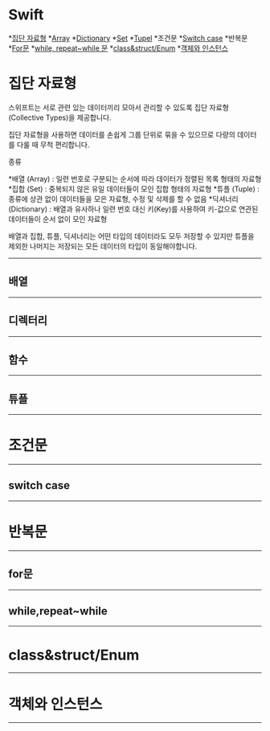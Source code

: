 # Swift


*[집단 자료형](#집단자료형)
 *[Array](#배열)
 *[Dictionary](#디렉터리)
 *[Set](#함수)
 *[Tupel](#튜플)
*조건문 
 *[Switch case](#switch-case)
*반복문
 *[For문](#for문)
 *[while, repeat~while 문](#while,repeat~while-문)
*[class&struct/Enum](#class&struct/Enum)
*[객체와 인스턴스](#객체와-인스턴스)


# 집단 자료형
스위프트는 서로 관련 있는 데이터끼리 모아서 관리할 수 있도록 집단 자료형 (Collective Types)을 제공합니다.

집단 자료형을 사용하면 데이터를 손쉽게 그룹 단위로 묶을 수 있으므로 다량의 데이터를 다룰 때 무척 편리합니다.


종류

*배열 (Array) : 일련 번호로 구분되는 순서에 따라 데이터가 정렬된 목록 형태의 자료형 
*집합 (Set) : 중복되지 않은 유일 데이터들이 모인 집합 형태의 자료형
*튜플 (Tuple) : 종류에 상관 없이 데이터들을 모은 자료형, 수정 및 삭제를 할 수 없음
*딕셔너리(Dictionary) : 배열과 유사하나 일련 번호 대신 키(Key)를 사용하여 키-값으로 연관된 데이터들이 순서 없이 모인 자료형
   
배열과 집합, 튜플, 딕셔너리는 어떤 타입의 데이터라도 모두 저장할 수 있지만 튜플을 제외한 나머지는 저장되는 모든 데이터의 타입이 동일해야합니다.

***

## 배열
***
## 디렉터리
***
## 함수
***
## 튜플
***
# 조건문
***
## switch case
***
# 반복문
***
## for문
***
## while,repeat~while
***
# class&struct/Enum
***
# 객체와 인스턴스
***
